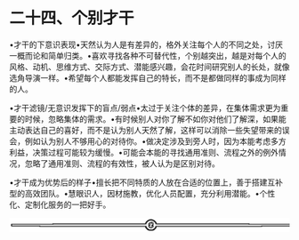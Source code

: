 # 二十四、个别才干

•才干的下意识表现•天然认为人是有差异的，格外关注每个人的不同之处，讨厌一概而论和简单归类。•喜欢寻找各种不可替代性，个别越突出，越是对每个人的风格、动机、思维方式、交际方式、潜能感兴趣，会花时间研究别人的长处，就像选角导演一样。•希望每个人都能发挥自己的特长，而不是都做同样的事成为同样的人。

•才干滤镜/无意识发挥下的盲点/弱点•太过于关注个体的差异，在集体需求更为重要的时候，忽略集体的需求。•有时候别人对你了解不如你对他们了解深，如果能主动表达自己的喜好，而不是认为别人天然了解，这样可以消除一些失望带来的误会，例如认为别人不够用心的对待你。•做决定涉及到旁人时，因为本能考虑多方利益，决策过程可能较为缓慢。•可能会本能的寻找通用准则、流程之外的例外情况，忽略了通用准则、流程的有效性，被人认为是区别对待。

•才干成为优势后的样子•擅长把不同特质的人放在合适的位置上，善于搭建互补型的高效团队。•慧眼识人，因材施教，优化人员配置，充分利用潜能。•个性化、定制化服务的一把好手。

![](img/6c7de331872a8117bb5e80b7aec8953a.png)
